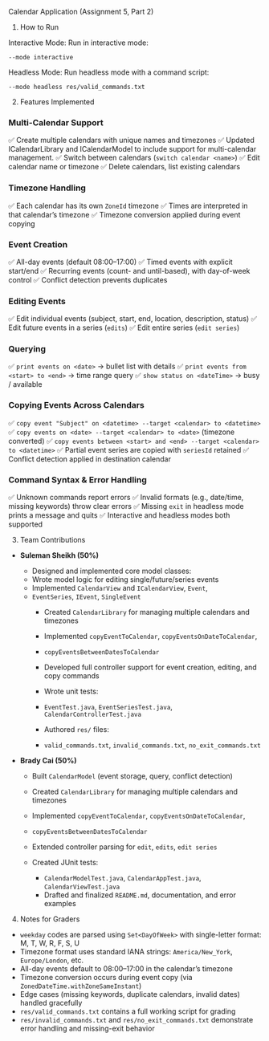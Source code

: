 Calendar Application (Assignment 5, Part 2)

1. How to Run

Interactive Mode:
Run in interactive mode:

```
--mode interactive
```

Headless Mode:
Run headless mode with a command script:

```
--mode headless res/valid_commands.txt
```

2. Features Implemented

### Multi-Calendar Support

✅	Create multiple calendars with unique names and timezones
✅  Updated ICalendarLibrary and ICalendarModel to include support for multi-calendar management.
✅	Switch between calendars (`switch calendar <name>`)
✅	Edit calendar name or timezone
✅	Delete calendars, list existing calendars

### Timezone Handling

✅	Each calendar has its own `ZoneId` timezone
✅	Times are interpreted in that calendar’s timezone
✅	Timezone conversion applied during event copying

### Event Creation

✅	All-day events (default 08:00–17:00)
✅	Timed events with explicit start/end
✅	Recurring events (count- and until-based), with day-of-week control
✅	Conflict detection prevents duplicates

### Editing Events

✅	Edit individual events (subject, start, end, location, description, status)
✅	Edit future events in a series (`edits`)
✅	Edit entire series (`edit series`)

### Querying

✅	`print events on <date>` → bullet list with details
✅	`print events from <start> to <end>` → time range query
✅	`show status on <dateTime>` → busy / available

### Copying Events Across Calendars

✅	`copy event "Subject" on <datetime> --target <calendar> to <datetime>`
✅	`copy events on <date> --target <calendar> to <date>` (timezone converted)
✅	`copy events between <start> and <end> --target <calendar> to <datetime>`
✅	Partial event series are copied with `seriesId` retained
✅	Conflict detection applied in destination calendar

### Command Syntax & Error Handling

✅	Unknown commands report errors
✅	Invalid formats (e.g., date/time, missing keywords) throw clear errors
✅	Missing `exit` in headless mode prints a message and quits
✅	Interactive and headless modes both supported

3. Team Contributions

* **Suleman Sheikh (50%)**

    * Designed and implemented core model classes:
    * Wrote model logic for editing single/future/series events
    * Implemented `CalendarView` and `ICalendarView`, `Event`,
    * `EventSeries`, `IEvent`, `SingleEvent`
       * Created `CalendarLibrary` for managing multiple calendars and timezones
       * Implemented `copyEventToCalendar`, `copyEventsOnDateToCalendar`,
       * `copyEventsBetweenDatesToCalendar`
       * Developed full controller support for event creation, editing, and copy commands
       * Wrote unit tests:

        * `EventTest.java`, `EventSeriesTest.java`, `CalendarControllerTest.java`
       * Authored `res/` files:

        * `valid_commands.txt`, `invalid_commands.txt`, `no_exit_commands.txt`

* **Brady Cai (50%)**

    * Built `CalendarModel` (event storage, query, conflict detection)
    * Created `CalendarLibrary` for managing multiple calendars and timezones
    * Implemented `copyEventToCalendar`, `copyEventsOnDateToCalendar`,
    * `copyEventsBetweenDatesToCalendar`
    * Extended controller parsing for `edit`, `edits`, `edit series`
    * Created JUnit tests:

        * `CalendarModelTest.java`, `CalendarAppTest.java`, `CalendarViewTest.java`
      * Drafted and finalized `README.md`, documentation, and error examples

4. Notes for Graders

* `weekday` codes are parsed using `Set<DayOfWeek>` with single-letter format: M, T, W, R, F, S, U
* Timezone format uses standard IANA strings: `America/New_York`, `Europe/London`, etc.
* All-day events default to 08:00–17:00 in the calendar’s timezone
* Timezone conversion occurs during event copy (via `ZonedDateTime.withZoneSameInstant`)
* Edge cases (missing keywords, duplicate calendars, invalid dates) handled gracefully
* `res/valid_commands.txt` contains a full working script for grading
* `res/invalid_commands.txt` and `res/no_exit_commands.txt` demonstrate error handling and missing-exit behavior
